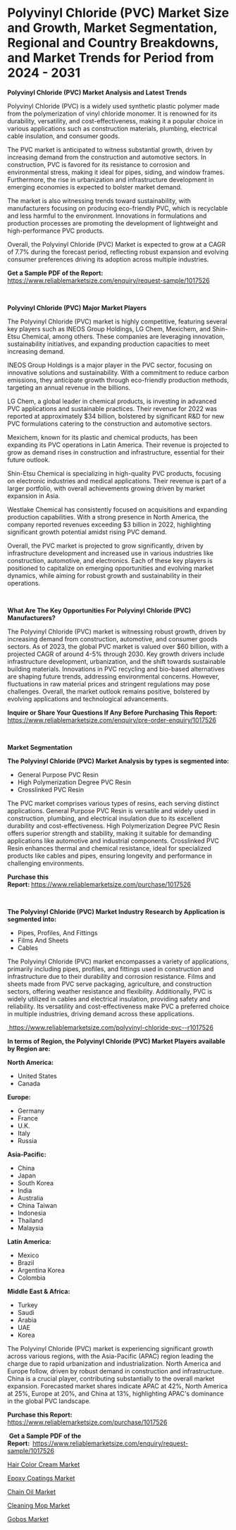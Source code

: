 <p><h1>Polyvinyl Chloride (PVC) Market Size and Growth, Market Segmentation, Regional and Country Breakdowns, and Market Trends for Period from 2024 -  2031</h1></p><p><strong>Polyvinyl Chloride (PVC) Market Analysis and Latest Trends</strong></p>
<p><p>Polyvinyl Chloride (PVC) is a widely used synthetic plastic polymer made from the polymerization of vinyl chloride monomer. It is renowned for its durability, versatility, and cost-effectiveness, making it a popular choice in various applications such as construction materials, plumbing, electrical cable insulation, and consumer goods. </p><p>The PVC market is anticipated to witness substantial growth, driven by increasing demand from the construction and automotive sectors. In construction, PVC is favored for its resistance to corrosion and environmental stress, making it ideal for pipes, siding, and window frames. Furthermore, the rise in urbanization and infrastructure development in emerging economies is expected to bolster market demand.</p><p>The market is also witnessing trends toward sustainability, with manufacturers focusing on producing eco-friendly PVC, which is recyclable and less harmful to the environment. Innovations in formulations and production processes are promoting the development of lightweight and high-performance PVC products.</p><p>Overall, the Polyvinyl Chloride (PVC) Market is expected to grow at a CAGR of 7.7% during the forecast period, reflecting robust expansion and evolving consumer preferences driving its adoption across multiple industries.</p></p>
<p><strong>Get a Sample PDF of the Report:&nbsp;</strong> <a href="https://www.reliablemarketsize.com/enquiry/request-sample/1017526">https://www.reliablemarketsize.com/enquiry/request-sample/1017526</a></p>
<p>&nbsp;</p>
<p><strong>Polyvinyl Chloride (PVC) Major Market Players</strong></p>
<p><p>The Polyvinyl Chloride (PVC) market is highly competitive, featuring several key players such as INEOS Group Holdings, LG Chem, Mexichem, and Shin-Etsu Chemical, among others. These companies are leveraging innovation, sustainability initiatives, and expanding production capacities to meet increasing demand.</p><p>INEOS Group Holdings is a major player in the PVC sector, focusing on innovative solutions and sustainability. With a commitment to reduce carbon emissions, they anticipate growth through eco-friendly production methods, targeting an annual revenue in the billions.</p><p>LG Chem, a global leader in chemical products, is investing in advanced PVC applications and sustainable practices. Their revenue for 2022 was reported at approximately $34 billion, bolstered by significant R&D for new PVC formulations catering to the construction and automotive sectors.</p><p>Mexichem, known for its plastic and chemical products, has been expanding its PVC operations in Latin America. Their revenue is projected to grow as demand rises in construction and infrastructure, essential for their future outlook.</p><p>Shin-Etsu Chemical is specializing in high-quality PVC products, focusing on electronic industries and medical applications. Their revenue is part of a larger portfolio, with overall achievements growing driven by market expansion in Asia.</p><p>Westlake Chemical has consistently focused on acquisitions and expanding production capabilities. With a strong presence in North America, the company reported revenues exceeding $3 billion in 2022, highlighting significant growth potential amidst rising PVC demand.</p><p>Overall, the PVC market is projected to grow significantly, driven by infrastructure development and increased use in various industries like construction, automotive, and electronics. Each of these key players is positioned to capitalize on emerging opportunities and evolving market dynamics, while aiming for robust growth and sustainability in their operations.</p></p>
<p>&nbsp;</p>
<p><strong>What Are The Key Opportunities For Polyvinyl Chloride (PVC) Manufacturers?</strong></p>
<p><p>The Polyvinyl Chloride (PVC) market is witnessing robust growth, driven by increasing demand from construction, automotive, and consumer goods sectors. As of 2023, the global PVC market is valued over $60 billion, with a projected CAGR of around 4-5% through 2030. Key growth drivers include infrastructure development, urbanization, and the shift towards sustainable building materials. Innovations in PVC recycling and bio-based alternatives are shaping future trends, addressing environmental concerns. However, fluctuations in raw material prices and stringent regulations may pose challenges. Overall, the market outlook remains positive, bolstered by evolving applications and technological advancements.</p></p>
<p><strong>Inquire or Share Your Questions If Any Before Purchasing This Report:</strong> <a href="https://www.reliablemarketsize.com/enquiry/pre-order-enquiry/1017526">https://www.reliablemarketsize.com/enquiry/pre-order-enquiry/1017526</a></p>
<p>&nbsp;</p>
<p><strong>Market Segmentation</strong></p>
<p><strong>The Polyvinyl Chloride (PVC) Market Analysis by types is segmented into:</strong></p>
<p><ul><li>General Purpose PVC Resin</li><li>High Polymerization Degree PVC Resin</li><li>Crosslinked PVC Resin</li></ul></p>
<p><p>The PVC market comprises various types of resins, each serving distinct applications. General Purpose PVC Resin is versatile and widely used in construction, plumbing, and electrical insulation due to its excellent durability and cost-effectiveness. High Polymerization Degree PVC Resin offers superior strength and stability, making it suitable for demanding applications like automotive and industrial components. Crosslinked PVC Resin enhances thermal and chemical resistance, ideal for specialized products like cables and pipes, ensuring longevity and performance in challenging environments.</p></p>
<p><strong>Purchase this Report:&nbsp;</strong><a href="https://www.reliablemarketsize.com/purchase/1017526">https://www.reliablemarketsize.com/purchase/1017526</a></p>
<p>&nbsp;</p>
<p><strong>The Polyvinyl Chloride (PVC) Market Industry Research by Application is segmented into:</strong></p>
<p><ul><li>Pipes, Profiles, And Fittings</li><li>Films And Sheets</li><li>Cables</li></ul></p>
<p><p>The Polyvinyl Chloride (PVC) market encompasses a variety of applications, primarily including pipes, profiles, and fittings used in construction and infrastructure due to their durability and corrosion resistance. Films and sheets made from PVC serve packaging, agriculture, and construction sectors, offering weather resistance and flexibility. Additionally, PVC is widely utilized in cables and electrical insulation, providing safety and reliability. Its versatility and cost-effectiveness make PVC a preferred choice in multiple industries, driving demand across these applications.</p></p>
<p><a href="https://www.reliablemarketsize.com/polyvinyl-chloride-pvc--r1017526">&nbsp;https://www.reliablemarketsize.com/polyvinyl-chloride-pvc--r1017526</a></p>
<p><strong>In terms of Region, the Polyvinyl Chloride (PVC) Market Players available by Region are:</strong></p>
<p>
    <p> <strong> North America: </strong>
        <ul>
            <li>United States</li>
            <li>Canada</li>
        </ul>
        </p> 
    <p> <strong> Europe: </strong>
        <ul>
            <li>Germany</li>
            <li>France</li>
            <li>U.K.</li>
            <li>Italy</li>
            <li>Russia</li>
        </ul>
        </p> 
    <p> <strong> Asia-Pacific: </strong>
        <ul>
            <li>China</li>
            <li>Japan</li>
            <li>South Korea</li>
            <li>India</li>
            <li>Australia</li>
            <li>China Taiwan</li>
            <li>Indonesia</li>
            <li>Thailand</li>
            <li>Malaysia</li>
        </ul>
        </p> 
    <p> <strong> Latin America: </strong>
        <ul>
            <li>Mexico</li>
            <li>Brazil</li>
            <li>Argentina Korea</li>
            <li>Colombia</li>
        </ul>
        </p> 
    <p> <strong> Middle East & Africa: </strong>
        <ul>
            <li>Turkey</li>
            <li>Saudi</li>
            <li>Arabia</li>
            <li>UAE</li>
            <li>Korea</li>
        </ul>
    </p>
    </p>
<p><p>The Polyvinyl Chloride (PVC) market is experiencing significant growth across various regions, with the Asia-Pacific (APAC) region leading the charge due to rapid urbanization and industrialization. North America and Europe follow, driven by robust demand in construction and infrastructure. China is a crucial player, contributing substantially to the overall market expansion. Forecasted market shares indicate APAC at 42%, North America at 25%, Europe at 20%, and China at 13%, highlighting APAC's dominance in the global PVC landscape.</p></p>
<p><strong>Purchase this Report: </strong><a href="https://www.reliablemarketsize.com/purchase/1017526">https://www.reliablemarketsize.com/purchase/1017526</a></p>
<p>&nbsp;<strong>Get a Sample PDF of the Report:&nbsp;&nbsp;</strong><a href="https://www.reliablemarketsize.com/enquiry/request-sample/1017526">https://www.reliablemarketsize.com/enquiry/request-sample/1017526</a></p>
<p><strong></strong></p>
<p><p><a href="https://medium.com/@audieyost/the-hair-color-cream-market-research-report-provides-an-in-depth-and-up-to-date-analysis-of-the-803fa4ee0cb5">Hair Color Cream Market</a></p><p><a href="https://issuu.com/reportprime-2/docs/epoxy-coatings-market-size-2030.ppt_8ab1b28dd870b5">Epoxy Coatings Market</a></p><p><a href="https://issuu.com/reportprime-2/docs/chain-oil-market-size-2030.pptx_204166024d9dbc">Chain Oil Market</a></p><p><a href="https://medium.com/@cesailson56547/the-cleaning-mop-industry-analysis-report-offers-a-comprehensive-and-current-examination-of-the-1771036fced5">Cleaning Mop Market</a></p><p><a href="https://www.linkedin.com/pulse/analyzing-key-drivers-gobos-market-trends-future-outlook-f7v0e?trackingId=AvHs80EuSz2KHsW4jWwgWA%3D%3D">Gobos Market</a></p></p>